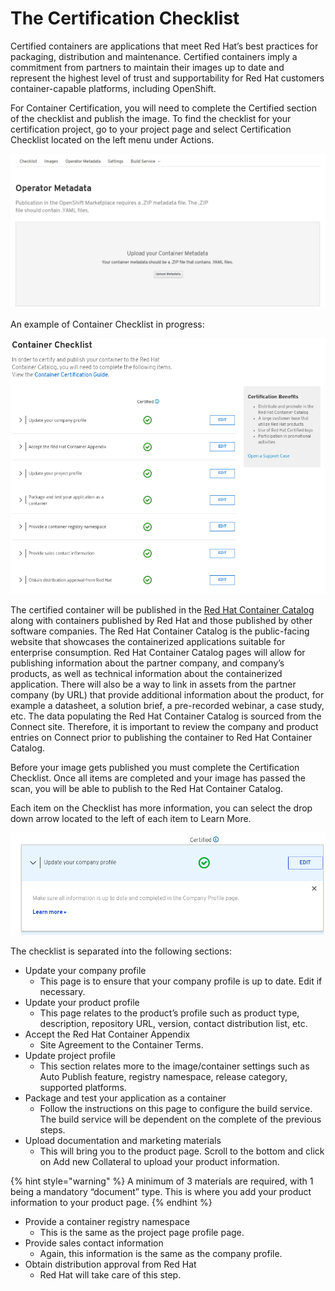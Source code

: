 # The Certification Checklist

Certified containers are applications that meet Red Hat’s best practices for packaging, distribution and maintenance. Certified containers imply a commitment from partners to maintain their images up to date and represent the highest level of trust and supportability for Red Hat customers container-capable platforms, including OpenShift.

For Container Certification, you will need to complete the Certified section of the checklist and publish the image. To find the checklist for your certification project, go to your project page and select Certification Checklist located on the left menu under Actions.

![](../.gitbook/assets/image%20%288%29.png)

An example of Container Checklist in progress:

![](../.gitbook/assets/cert.png)

The certified container will be published in the [Red Hat Container Catalog](https://access.redhat.com/containers/) along with containers published by Red Hat and those published by other software companies. The Red Hat Container Catalog is the public-facing website that showcases the containerized applications suitable for enterprise consumption. Red Hat Container Catalog pages will allow for publishing information about the partner company, and company’s products, as well as technical information about the containerized application. There will also be a way to link in assets from the partner company \(by URL\) that provide additional information about the product, for example a datasheet, a solution brief, a pre-recorded webinar, a case study, etc. The data populating the Red Hat Container Catalog is sourced from the Connect site. Therefore, it is important to review the company and product entries on Connect prior to publishing the container to Red Hat Container Catalog.

Before your image gets published you must complete the Certification Checklist. Once all items are completed and your image has passed the scan, you will be able to publish to the Red Hat Container Catalog.

Each item on the Checklist has more information, you can select the drop down arrow located to the left of each item to Learn More.

![](../.gitbook/assets/checklist2.png)

The checklist is separated into the following sections:

* Update your company profile
  * This page is to ensure that your company profile is up to date. Edit if necessary.
* Update your product profile
  * This page relates to the product’s profile such as product type, description, repository URL, version, contact distribution list, etc.
* Accept the Red Hat Container Appendix
  * Site Agreement to the Container Terms.
* Update project profile
  * This section relates more to the image/container settings such as Auto Publish feature, registry namespace, release category, supported platforms.
* Package and test your application as a container
  * Follow the instructions on this page to configure the build service. The build service will be dependent on the complete of the previous steps.
* Upload documentation and marketing materials
  * This will bring you to the product page. Scroll to the bottom and click on Add new Collateral to upload your product information.

{% hint style="warning" %}
A minimum of 3 materials are required, with 1 being a mandatory “document” type. This is where you add your product information to your product page.
{% endhint %}

* Provide a container registry namespace
  * This is the same as the project page profile page.
* Provide sales contact information
  * Again, this information is the same as the company profile.
* Obtain distribution approval from Red Hat
  * Red Hat will take care of this step.

